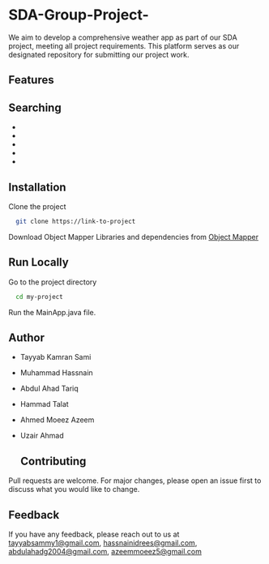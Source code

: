 # SDA-Group-Project-
We aim to develop a comprehensive weather app as part of our SDA project, meeting all project requirements.
This platform serves as our designated repository for submitting our project work.
## Features
Searching
- 
- 
- 
- 
- 
- 

## Installation

Clone the project

```bash
  git clone https://link-to-project
```

Download Object Mapper Libraries and dependencies from  [Object Mapper ](https://mvnrepository.com/artifact/com.fasterxml.jackson.core/jackson-databind/2.17.0) 

## Run Locally

Go to the project directory

```bash
  cd my-project

```
Run the MainApp.java file.

## Author

- Tayyab Kamran Sami 
- Muhammad Hassnain
- Abdul Ahad Tariq
- Hammad Talat
- Ahmed Moeez Azeem
- Uzair Ahmad

  ## Contributing

Pull requests are welcome. For major changes, please open an issue first
to discuss what you would like to change.


## Feedback

If you have any feedback, please reach out to us at tayyabsammy1@gmail.com, hassnainidrees@gmail.com, abdulahadg2004@gmail.com, azeemmoeez5@gmail.com
